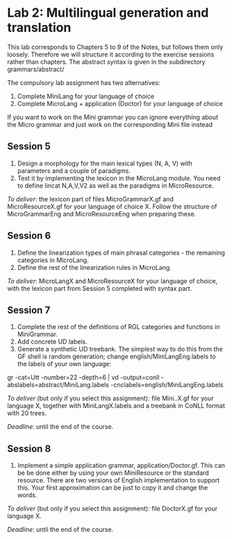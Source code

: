 # Lab 2: Multilingual generation and translation

This lab corresponds to Chapters 5 to 9 of the Notes, but follows them only loosely.
Therefore we will structure it according to the exercise sessions
rather than chapters.
The abstract syntax is given in the subdirectory grammars/abstract/

The compulsory lab assignment has two alternatives:

1. Complete MiniLang for your language of choice
2. Complete MicroLang + application (Doctor) for your language of choice

If you want to work on the Mini grammar you can ignore everything about the Micro grammar and just work on the corresponding Mini file instead

## Session 5

1. Design a morphology for the main lexical types (N, A, V) with parameters and a couple of paradigms.
2. Test it by implementing the lexicon in the MicroLang module. You need to define lincat N,A,V,V2 as well as the paradigms in MicroResource.

*To deliver*: the lexicon part of files MicroGrammarX.gf and MicroResourceX.gf for your language of choice X. Follow the structure of MicroGrammarEng and MicroResourceEng when preparing these.

## Session 6

1. Define the linearization types of main phrasal categories - the remaining categories in MicroLang.
2. Define the rest of the linearization rules in MicroLang.

*To deliver*: MicroLangX and MicroResourceX for your language of choice, with the lexicon part from Session 5 completed with syntax part. 

## Session 7

1. Complete the rest of the definitions of RGL categories and functions in MiniGrammar.
2. Add concrete UD labels.
3. Generate a synthetic UD treebank. The simplest way to do this from the
GF shell is random generation; change english/MiniLangEng.labels to
the labels of your own language:

gr -cat=Utt -number=22 -depth=6 | vd -output=conll -abslabels=abstract/MiniLang.labels -cnclabels=english/MiniLangEng.labels

*To deliver* (but only if you select this assignment): file Mini..X.gf for your language X, together with MiniLangX.labels and a treebank in CoNLL format with 20 trees.

*Deadline*: until the end of the course.

## Session 8

1. Implement a simple application grammar, application/Doctor.gf.
This can be be done either by using your own MiniResource or the standard resource.
There are two versions of English implementation to support this.
Your first approximation can be just to copy it and change the words.

*To deliver* (but only if you select this assignment): file DoctorX.gf for your language X.

*Deadline*: until the end of the course.
